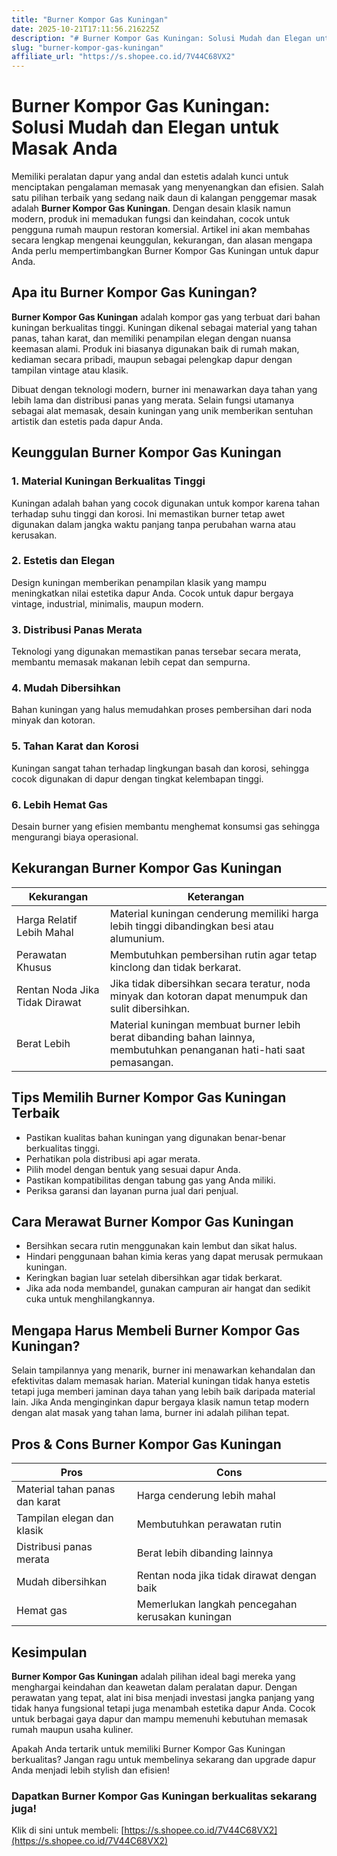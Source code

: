 ```yaml
---
title: "Burner Kompor Gas Kuningan"
date: 2025-10-21T17:11:56.216225Z
description: "# Burner Kompor Gas Kuningan: Solusi Mudah dan Elegan untuk Masak Anda..."
slug: "burner-kompor-gas-kuningan"
affiliate_url: "https://s.shopee.co.id/7V44C68VX2"
---
```

# Burner Kompor Gas Kuningan: Solusi Mudah dan Elegan untuk Masak Anda

Memiliki peralatan dapur yang andal dan estetis adalah kunci untuk menciptakan pengalaman memasak yang menyenangkan dan efisien. Salah satu pilihan terbaik yang sedang naik daun di kalangan penggemar masak adalah **Burner Kompor Gas Kuningan**. Dengan desain klasik namun modern, produk ini memadukan fungsi dan keindahan, cocok untuk pengguna rumah maupun restoran komersial. Artikel ini akan membahas secara lengkap mengenai keunggulan, kekurangan, dan alasan mengapa Anda perlu mempertimbangkan Burner Kompor Gas Kuningan untuk dapur Anda.

## Apa itu Burner Kompor Gas Kuningan?

**Burner Kompor Gas Kuningan** adalah kompor gas yang terbuat dari bahan kuningan berkualitas tinggi. Kuningan dikenal sebagai material yang tahan panas, tahan karat, dan memiliki penampilan elegan dengan nuansa keemasan alami. Produk ini biasanya digunakan baik di rumah makan, kediaman secara pribadi, maupun sebagai pelengkap dapur dengan tampilan vintage atau klasik.

Dibuat dengan teknologi modern, burner ini menawarkan daya tahan yang lebih lama dan distribusi panas yang merata. Selain fungsi utamanya sebagai alat memasak, desain kuningan yang unik memberikan sentuhan artistik dan estetis pada dapur Anda.

## Keunggulan Burner Kompor Gas Kuningan

### 1. Material Kuningan Berkualitas Tinggi
Kuningan adalah bahan yang cocok digunakan untuk kompor karena tahan terhadap suhu tinggi dan korosi. Ini memastikan burner tetap awet digunakan dalam jangka waktu panjang tanpa perubahan warna atau kerusakan.

### 2. Estetis dan Elegan
Design kuningan memberikan penampilan klasik yang mampu meningkatkan nilai estetika dapur Anda. Cocok untuk dapur bergaya vintage, industrial, minimalis, maupun modern.

### 3. Distribusi Panas Merata
Teknologi yang digunakan memastikan panas tersebar secara merata, membantu memasak makanan lebih cepat dan sempurna.

### 4. Mudah Dibersihkan
Bahan kuningan yang halus memudahkan proses pembersihan dari noda minyak dan kotoran.

### 5. Tahan Karat dan Korosi
Kuningan sangat tahan terhadap lingkungan basah dan korosi, sehingga cocok digunakan di dapur dengan tingkat kelembapan tinggi.

### 6. Lebih Hemat Gas
Desain burner yang efisien membantu menghemat konsumsi gas sehingga mengurangi biaya operasional.

## Kekurangan Burner Kompor Gas Kuningan

| **Kekurangan** | **Keterangan** |
|----------------|----------------|
| Harga Relatif Lebih Mahal | Material kuningan cenderung memiliki harga lebih tinggi dibandingkan besi atau alumunium. |
| Perawatan Khusus | Membutuhkan pembersihan rutin agar tetap kinclong dan tidak berkarat. |
| Rentan Noda Jika Tidak Dirawat | Jika tidak dibersihkan secara teratur, noda minyak dan kotoran dapat menumpuk dan sulit dibersihkan. |
| Berat Lebih | Material kuningan membuat burner lebih berat dibanding bahan lainnya, membutuhkan penanganan hati-hati saat pemasangan. |

## Tips Memilih Burner Kompor Gas Kuningan Terbaik

- Pastikan kualitas bahan kuningan yang digunakan benar-benar berkualitas tinggi.
- Perhatikan pola distribusi api agar merata.
- Pilih model dengan bentuk yang sesuai dapur Anda.
- Pastikan kompatibilitas dengan tabung gas yang Anda miliki.
- Periksa garansi dan layanan purna jual dari penjual.

## Cara Merawat Burner Kompor Gas Kuningan

- Bersihkan secara rutin menggunakan kain lembut dan sikat halus.
- Hindari penggunaan bahan kimia keras yang dapat merusak permukaan kuningan.
- Keringkan bagian luar setelah dibersihkan agar tidak berkarat.
- Jika ada noda membandel, gunakan campuran air hangat dan sedikit cuka untuk menghilangkannya.

## Mengapa Harus Membeli Burner Kompor Gas Kuningan?

Selain tampilannya yang menarik, burner ini menawarkan kehandalan dan efektivitas dalam memasak harian. Material kuningan tidak hanya estetis tetapi juga memberi jaminan daya tahan yang lebih baik daripada material lain. Jika Anda menginginkan dapur bergaya klasik namun tetap modern dengan alat masak yang tahan lama, burner ini adalah pilihan tepat.

## Pros & Cons Burner Kompor Gas Kuningan

| **Pros** | **Cons** |
|------------|------------|
| Material tahan panas dan karat | Harga cenderung lebih mahal |
| Tampilan elegan dan klasik | Membutuhkan perawatan rutin |
| Distribusi panas merata | Berat lebih dibanding lainnya |
| Mudah dibersihkan | Rentan noda jika tidak dirawat dengan baik |
| Hemat gas | Memerlukan langkah pencegahan kerusakan kuningan |

## Kesimpulan

**Burner Kompor Gas Kuningan** adalah pilihan ideal bagi mereka yang menghargai keindahan dan keawetan dalam peralatan dapur. Dengan perawatan yang tepat, alat ini bisa menjadi investasi jangka panjang yang tidak hanya fungsional tetapi juga menambah estetika dapur Anda. Cocok untuk berbagai gaya dapur dan mampu memenuhi kebutuhan memasak rumah maupun usaha kuliner.

Apakah Anda tertarik untuk memiliki Burner Kompor Gas Kuningan berkualitas? Jangan ragu untuk membelinya sekarang dan upgrade dapur Anda menjadi lebih stylish dan efisien!

### Dapatkan Burner Kompor Gas Kuningan berkualitas sekarang juga!  
Klik di sini untuk membeli: [https://s.shopee.co.id/7V44C68VX2](https://s.shopee.co.id/7V44C68VX2)